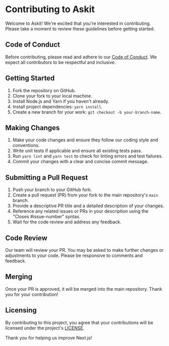 # Contributing to Askit

Welcome to Askit! We're excited that you're interested in contributing. Please take a moment to review these guidelines before getting started.

## Code of Conduct

Before contributing, please read and adhere to our [Code of Conduct](CODE_OF_CONDUCT.md). We expect all contributors to be respectful and inclusive.

## Getting Started

1. Fork the repository on GitHub.
2. Clone your fork to your local machine.
3. Install Node.js and Yarn if you haven't already.
4. Install project dependencies: `yarn install`.
5. Create a new branch for your work: `git checkout -b your-branch-name`.

## Making Changes

1. Make your code changes and ensure they follow our coding style and conventions.
2. Write unit tests if applicable and ensure all existing tests pass.
3. Run `yarn lint` and `yarn test` to check for linting errors and test failures.
4. Commit your changes with a clear and concise commit message.

## Submitting a Pull Request

1. Push your branch to your GitHub fork.
2. Create a pull request (PR) from your fork to the main repository's `main` branch.
3. Provide a descriptive PR title and a detailed description of your changes.
4. Reference any related issues or PRs in your description using the "Closes #issue-number" syntax.
5. Wait for the code review and address any feedback.

## Code Review

Our team will review your PR. You may be asked to make further changes or adjustments to your code. Please be responsive to comments and feedback.

## Merging

Once your PR is approved, it will be merged into the main repository. Thank you for your contribution!

## Licensing

By contributing to this project, you agree that your contributions will be licensed under the project's [LICENSE](LICENSE.md).

Thank you for helping us improve Next.js!
